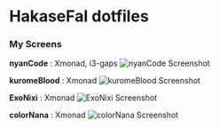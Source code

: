 HakaseFal dotfiles
=============

### My Screens

**nyanCode** : Xmonad, i3-gaps
![nyanCode Screenshot](https://raw.githubusercontent.com/HakaseFal/dotfiles/master/Screenshots/nyanCode.png)

**kuromeBlood** : Xmonad
![kuromeBlood Screenshot](https://raw.githubusercontent.com/HakaseFal/dotfiles/master/Screenshots/kuromeBlood.png)

**ExoNixi** : Xmonad
![ExoNixi Screenshot](https://raw.githubusercontent.com/HakaseFal/dotfiles/master/Screenshots/ExoNixi.jpg)

**colorNana** : Xmonad
![colorNana Screenshot](https://raw.githubusercontent.com/HakaseFal/dotfiles/master/Screenshots/colorNana.png)
